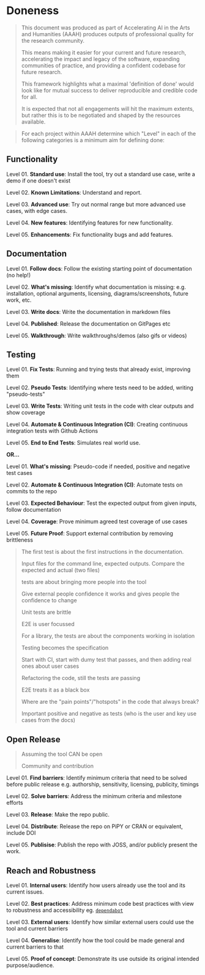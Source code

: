 # Doneness

> This document was produced as part of Accelerating AI in the Arts and Humanities (AAAH) produces outputs of professional quality for the research community. 
> 
> This means making it easier for your current and future research, accelerating the impact and legacy of the software, expanding communities of practice, and providing a confident codebase for future research. 
>
> This framework highlights what a maximal 'definition of done' would look like for mutual success to deliver reproducible and credible code for all. 
>
> It is expected that not all engagements will hit the maximum extents, but rather this is to be negotiated and shaped by the resources available.


>For each project within AAAH determine which "Level" in each of the following categories is a minimum aim for defining done:


## Functionality

Level 01. **Standard use**: Install the tool, try out a standard use case, write a demo if one doesn't exist

Level 02. **Known Limitations**: Understand and report. 

Level 03. **Advanced use**: Try out normal range but more advanced use cases, with edge cases. 

Level 04. **New features**: Identifying features for new functionality.

Level 05. **Enhancements**: Fix functionality bugs and add features.



## Documentation

Level 01. **Follow docs**: Follow the existing starting point of documentation (no help!)

Level 02. **What's missing**: Identify what documentation is missing: e.g. installation, optional arguments, licensing, diagrams/screenshots, future work, etc. 

Level 03. **Write docs**: Write the documentation in markdown files

Level 04. **Published**: Release the documentation on GitPages etc

Level 05. **Walkthrough**: Write walkthroughs/demos (also gifs or videos)

## Testing

Level 01. **Fix Tests**: Running and trying tests that already exist, improving them

Level 02. **Pseudo Tests**: Identifying where tests need to be added, writing "pseudo-tests"

Level 03. **Write Tests**: Writing unit tests in the code with clear outputs and show coverage

Level 04. **Automate & Continuous Integration (CI)**:  Creating continuous integration tests with Github Actions

Level 05. **End to End Tests**: Simulates real world use.

**OR...**

Level 01. **What's missing**: Pseudo-code if needed, positive and negative test cases

Level 02. **Automate & Continuous Integration (CI)**: Automate tests on commits to the repo

Level 03. **Expected Behaviour**: Test the expected output from given inputs, follow documentation

Level 04. **Coverage**: Prove minimum agreed test coverage of use cases

Level 05. **Future Proof**: Support external contribution by removing brittleness

 
> The first test is about the first instructions in the documentation. 
> 
> Input files for the command line, expected outputs. Compare the expected and actual (two files)
> 
> tests are about bringing more people into the tool
> 
> Give external people confidence it works and gives people the confidence to change
> 
> Unit tests are brittle
> 
> E2E is user focussed
> 
> For a library, the tests are about the components working in isolation
> 
> Testing becomes the specification
> 
> Start with CI, start with dumy test that passes, and then adding real ones about user cases
> 
> Refactoring the code, still the tests are passing
> 
> E2E treats it as a black box
> 
> Where are the "pain points"/"hotspots" in the code that always break?
> 
> Important positive and negative as tests (who is the user and key use cases from the docs)


## Open Release
> Assuming the tool CAN be open
> 
> Community and contribution

Level 01. **Find barriers**: Identify minimum criteria that need to be solved before public release e.g. authorship, sensitivity, licensing, publicity, timings

Level 02. **Solve barriers**: Address the minimum criteria and milestone efforts

Level 03. **Release**: Make the repo public.

Level 04. **Distribute**: Release the repo on PiPY or CRAN or equivalent, include DOI

Level 05. **Publisise**: Publish the repo with JOSS, and/or publicly present the work. 


## Reach and Robustness

Level 01. **Internal users**: Identify how users already use the tool and its current issues.

Level 02. **Best practices**: Address minimum code best practices with view to robustness and accessibility eg. [`dependabot`](https://github.com/dependabot/dependabot-core)

Level 03. **External users**: Identify how similar external users could use the tool and current barriers

Level 04. **Generalise**: Identify how the tool could be made general and current barriers to that

Level 05. **Proof of concept**: Demonstrate its use outside its original intended purpose/audience. 

